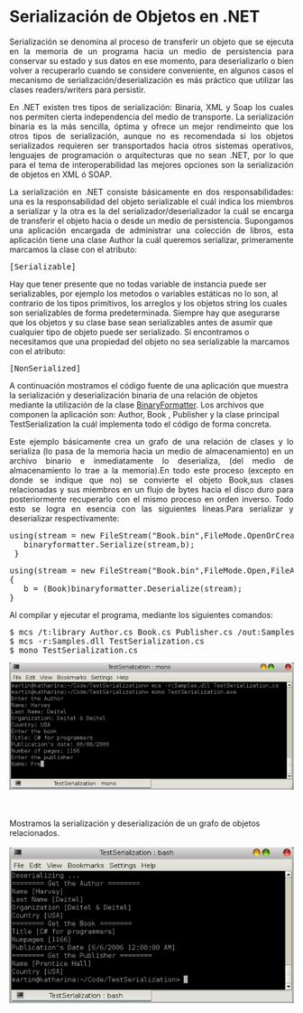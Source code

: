 # Serialización de Objetos en .NET

<p align="justify">
Serialización se denomina al proceso de transferir un objeto que se ejecuta en la memoria de un programa hacia un medio de persistencia para conservar su estado y sus datos en ese momento, para  deserializarlo o bien volver a recuperarlo cuando se considere conveniente, en algunos casos el  mecanismo de serialización/deserialización es más práctico que utilizar las clases readers/writers para persistir.</p>
<p align="justify">
En .NET existen tres tipos de serialización: Binaria, XML y Soap los cuales nos permiten cierta independencia del medio de transporte. La serialización binaria es la más sencilla, óptima y ofrece un mejor rendimeinto que los otros tipos de serialización, aunque no es recomendada si los objetos serializados requieren ser transportados hacia otros sistemas operativos, lenguajes de programación o arquitecturas que no sean .NET, por lo que para el tema de interoperabilidad las mejores opciones son la serialización de objetos en XML ó SOAP.</p>
<p align="justify">
La serialización en .NET consiste básicamente en dos responsabilidades: una es la responsabilidad del objeto serializable el cuál indica los miembros a serializar y la otra es la del serializador/deserializador la cuál se encarga de transferir el objeto hacia o desde un medio de persistencia.
Supongamos una aplicación encargada de administrar una colección de libros, esta aplicación tiene una clase Author la cuál queremos serializar, primeramente marcamos la clase con el atributo:
<pre>
[Serializable]
</pre>
Hay que tener presente que no todas variable de instancia puede ser serializables, por ejemplo los metodos o variables estáticas no lo son, al contrario de los tipos primitivos, los arreglos y los objetos string los cuales son serializables de forma predeterminada. Siempre hay que asegurarse que los objetos y su clase base sean serializables antes de asumir que cualquier tipo de objeto puede ser serializado.
Si encontramos o necesitamos que una propiedad del objeto no sea serializable la marcamos con el atributo:
<pre>
[NonSerialized]
</pre>
A continuación mostramos el código fuente de una aplicación que muestra la serialización y deserialización binaria de una relación de objetos mediante la utilización de la clase <a href="http://msdn.microsoft.com/en-us/library/system.runtime.serialization.formatters.binary.binaryformatter.aspx">BinaryFormatter</a>.
Los archivos que componen la aplicación son: <t>Author</t>, <t>Book</t> , <t>Publisher</t> y la clase principal <t>TestSerialization</t> la cuál implementa todo el código de forma concreta.
</p>
<p align="justify">
Este ejemplo básicamente crea un grafo de una relación de clases y lo serializa (lo pasa de la memoria hacia un medio de almacenamiento) en un archivo binario e inmediatamente lo deserializa, (del medio de almacenamiento lo trae a la memoria).En todo este proceso (excepto en donde se indique que no) se convierte el objeto <t>Book</t>,sus clases relacionadas y sus miembros en un flujo de bytes  hacia el disco duro para posteriormente recuperarlo con el mismo proceso en orden inverso. Todo esto se logra en esencia con las siguientes líneas.Para serializar y deserializar respectivamente:</p>
<pre>
using(stream = new FileStream("Book.bin",FileMode.OpenOrCreate,FileAccess.Write)){
   binaryformatter.Serialize(stream,b);
 }
</pre>
<pre>
using(stream = new FileStream("Book.bin",FileMode.Open,FileAccess.Read))
{
   b = (Book)binaryformatter.Deserialize(stream);
}
</pre>
<div>Al compilar y ejecutar el programa, mediante los siguientes comandos:</div>
<pre>
$ mcs /t:library Author.cs Book.cs Publisher.cs /out:Samples.dll</tt>
$ mcs -r:Samples.dll TestSerialization.cs
$ mono TestSerialization.cs</pre>
<div>
<img src="images/fig1.png"/>
</div><br />
</p><br />
<div>Mostramos la serialización y deserialización de un grafo de objetos relacionados.</div><br/>
<div>
<img src="images/fig2.png"/>
</div>
</p>
